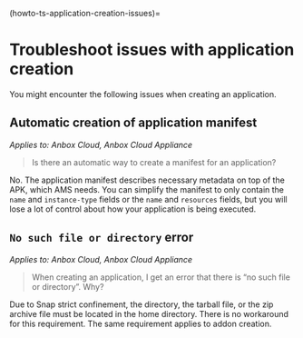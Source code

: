 (howto-ts-application-creation-issues)=
# Troubleshoot issues with application creation

You might encounter the following issues when creating an application.

## Automatic creation of application manifest

*Applies to: Anbox Cloud, Anbox Cloud Appliance*

> Is there an automatic way to create a manifest for an application?

No. The application manifest describes necessary metadata on top of the APK, which AMS needs. You can simplify the manifest to only contain the `name` and `instance-type` fields or the `name` and `resources` fields, but you will lose a lot of control about how your application is being executed.

## `No such file or directory` error

*Applies to: Anbox Cloud, Anbox Cloud Appliance*

> When creating an application, I get an error that there is “no such file or directory”. Why?

Due to Snap strict confinement, the directory, the tarball file, or the zip archive file must be located in the home directory. There is no workaround for this requirement. The same requirement applies to addon creation.